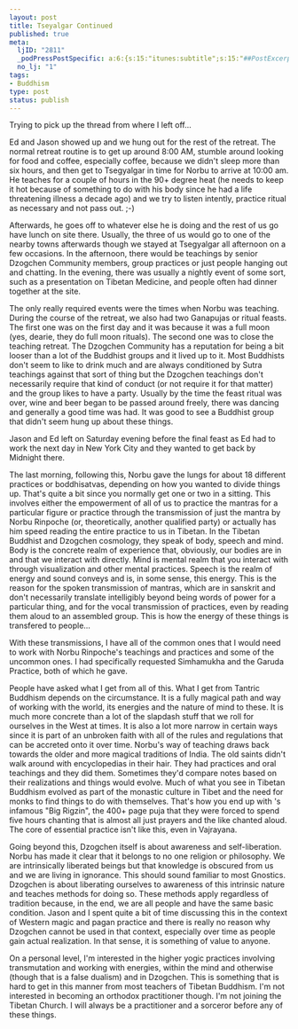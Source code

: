 ```yaml
--- 
layout: post
title: Tseyalgar Continued
published: true
meta: 
  ljID: "2811"
  _podPressPostSpecific: a:6:{s:15:"itunes:subtitle";s:15:"##PostExcerpt##";s:14:"itunes:summary";s:15:"##PostExcerpt##";s:15:"itunes:keywords";s:17:"##WordPressCats##";s:13:"itunes:author";s:10:"##Global##";s:15:"itunes:explicit";s:7:"Default";s:12:"itunes:block";s:7:"Default";}
  no_lj: "1"
tags: 
- Buddhism
type: post
status: publish
---
```

Trying to pick up the thread from where I left off...

Ed and Jason showed up and we hung out for the rest of the retreat. The normal retreat routine is to get up around 8:00 AM, stumble around looking for food and coffee, especially coffee, because we didn't sleep more than six hours, and then get to Tsegyalgar in time for Norbu to arrive at 10:00 am. He teaches for a couple of hours in the 90+ degree heat (he needs to keep it hot because of something to do with his body since he had a life threatening illness a decade ago) and we try to listen intently, practice ritual as necessary and not pass out. ;-)

Afterwards, he goes off to whatever else he is doing and the rest of us go have lunch on site there. Usually, the three of us would go to one of the nearby towns afterwards though we stayed at Tsegyalgar all afternoon on a few occasions. In the afternoon, there would be teachings by senior Dzogchen Community members, group practices or just people hanging out and chatting. In the evening, there was usually a nightly event of some sort, such as a presentation on Tibetan Medicine, and people often had dinner together at the site.

The only really required events were the times when Norbu was teaching. During the course of the retreat, we also had two Ganapujas or ritual feasts. The first one was on the first day and it was because it was a full moon (yes, dearie, they do full moon rituals). The second one was to close the teaching retreat. The Dzogchen Community has a reputation for being a bit looser than a lot of the Buddhist groups and it lived up to it. Most Buddhists don't seem to like to drink much and are always conditioned by Sutra teachings against that sort of thing but the Dzogchen teachings don't necessarily require that kind of conduct (or not require it for that matter) and the group likes to have a party. Usually by the time the feast ritual was over, wine and beer began to be passed around freely, there was dancing and generally a good time was had. It was good to see a Buddhist group that didn't seem hung up about these things.

Jason and Ed left on Saturday evening before the final feast as Ed had to work the next day in New York City and they wanted to get back by Midnight there.

The last morning, following this, Norbu gave the lungs for about 18 different practices or boddhisatvas, depending on how you wanted to divide things up. That's quite a bit since you normally get one or two in a sitting. This involves either the empowerment of all of us to practice the mantras for a particular figure or practice through the transmission of just the mantra by Norbu Rinpoche (or, theoretically, another qualified party) or actually has him speed reading the entire practice to us in Tibetan. In the Tibetan Buddhist and Dzogchen cosmology, they speak of body, speech and mind. Body is the concrete realm of experience that, obviously, our bodies are in and that we interact with directly. Mind is mental realm that you interact with through visualization and other mental practices. Speech is the realm of energy and sound conveys and is, in some sense, this energy. This is the reason for the spoken transmission of mantras, which are in sanskrit and don't necessarily translate intelligibly beyond being words of power for a particular thing, and for the vocal transmission of practices, even by reading them aloud to an assembled group. This is how the energy of these things is transfered to people...

With these transmissions, I have all of the common ones that I would need to work with Norbu Rinpoche's teachings and practices and some of the uncommon ones. I had specifically requested Simhamukha and the Garuda Practice, both of which he gave.

People have asked what I get from all of this. What I get from Tantric Buddhism depends on the circumstance. It is a fully magical path and way of working with the world, its energies and the nature of mind to these. It is much more concrete than a lot of the slapdash stuff that we roll for ourselves in the West at times. It is also a lot more narrow in certain ways since it is part of an unbroken faith with all of the rules and regulations that can be accreted onto it over time. Norbu's way of teaching draws back towards the older and more magical traditions of India. The old saints didn't walk around with encyclopedias in their hair. They had practices and oral teachings and they did them. Sometimes they'd compare notes based on their realizations and things would evolve. Much of what you see in Tibetan Buddhism evolved as part of the monastic culture in Tibet and the need for monks to find things to do with themselves. That's how you end up with <lj user="inominandum">'s infamous "Big Rigzin", the 400+ page puja that they were forced to spend five hours chanting that is almost all just prayers and the like chanted aloud. The core of essential practice isn't like this, even in Vajrayana. </lj>

Going beyond this, Dzogchen itself is about awareness and self-liberation. Norbu has made it clear that it belongs to no one religion or philosophy. We are intrinsically liberated beings but that knowledge is obscured from us and we are living in ignorance. This should sound familiar to most Gnostics. Dzogchen is about liberating ourselves to awareness of this intrinsic nature and teaches methods for doing so. These methods apply regardless of tradition because, in the end, we are all people and have the same basic condition. Jason and I spent quite a bit of time discussing this in the context of Western magic and pagan practice and there is really no reason why Dzogchen cannot be used in that context, especially over time as people gain actual realization. In that sense, it is something of value to anyone.

On a personal level, I'm interested in the higher yogic practices involving transmutation and working with energies, within the mind and otherwise (though that is a false dualism) and in Dzogchen. This is something that is hard to get in this manner from most teachers of Tibetan Buddhism. I'm not interested in becoming an orthodox practitioner though. I'm not joining the Tibetan Church. I will always be a practitioner and a sorceror before any of these things.
